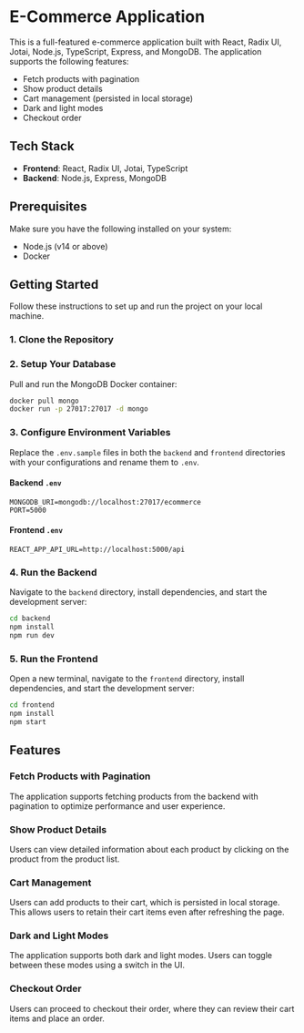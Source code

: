 # E-Commerce Application

This is a full-featured e-commerce application built with React, Radix UI, Jotai, Node.js, TypeScript, Express, and MongoDB. The application supports the following features:

- Fetch products with pagination
- Show product details
- Cart management (persisted in local storage)
- Dark and light modes
- Checkout order

## Tech Stack

- **Frontend**: React, Radix UI, Jotai, TypeScript
- **Backend**: Node.js, Express, MongoDB

## Prerequisites

Make sure you have the following installed on your system:

- Node.js (v14 or above)
- Docker

## Getting Started

Follow these instructions to set up and run the project on your local machine.

### 1. Clone the Repository

### 2. Setup Your Database

Pull and run the MongoDB Docker container:

```bash
docker pull mongo
docker run -p 27017:27017 -d mongo
```

### 3. Configure Environment Variables

Replace the `.env.sample` files in both the `backend` and `frontend` directories with your configurations and rename them to `.env`.

#### Backend `.env`

```
MONGODB_URI=mongodb://localhost:27017/ecommerce
PORT=5000
```

#### Frontend `.env`

```
REACT_APP_API_URL=http://localhost:5000/api
```

### 4. Run the Backend

Navigate to the `backend` directory, install dependencies, and start the development server:

```bash
cd backend
npm install
npm run dev
```

### 5. Run the Frontend

Open a new terminal, navigate to the `frontend` directory, install dependencies, and start the development server:

```bash
cd frontend
npm install
npm start
```

## Features

### Fetch Products with Pagination

The application supports fetching products from the backend with pagination to optimize performance and user experience.

### Show Product Details

Users can view detailed information about each product by clicking on the product from the product list.

### Cart Management

Users can add products to their cart, which is persisted in local storage. This allows users to retain their cart items even after refreshing the page.

### Dark and Light Modes

The application supports both dark and light modes. Users can toggle between these modes using a switch in the UI.

### Checkout Order

Users can proceed to checkout their order, where they can review their cart items and place an order.
